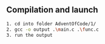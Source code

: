 ## Compilation and launch

```bash
1. cd into folder AdventOfCode/1/
2. gcc -o output .\main.c .\func.c
3. run the output
```
